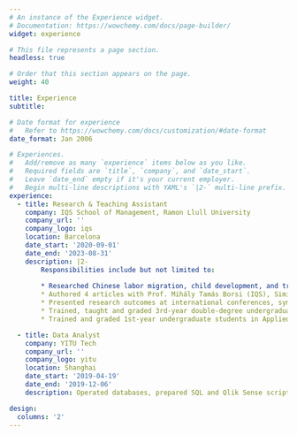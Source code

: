 ```yaml
---
# An instance of the Experience widget.
# Documentation: https://wowchemy.com/docs/page-builder/
widget: experience

# This file represents a page section.
headless: true

# Order that this section appears on the page.
weight: 40

title: Experience
subtitle:

# Date format for experience
#   Refer to https://wowchemy.com/docs/customization/#date-format
date_format: Jan 2006

# Experiences.
#   Add/remove as many `experience` items below as you like.
#   Required fields are `title`, `company`, and `date_start`.
#   Leave `date_end` empty if it's your current employer.
#   Begin multi-line descriptions with YAML's `|2-` multi-line prefix.
experience:
  - title: Research & Teaching Assistant
    company: IQS School of Management, Ramon Llull University
    company_url: ''
    company_logo: iqs
    location: Barcelona
    date_start: '2020-09-01'
    date_end: '2023-08-31'
    description: |2-
        Responsibilities include but not limited to:
        
        * Researched Chinese labor migration, child development, and travel dynamics for the Horizon 2020 CHINEQUALJUSTICE (ID: 101086139) & PoPMeD-SuSDeV (ID: 838534) projects.
        * Authored 4 articles with Prof. Mihály Tamás Borsi (IQS), Simiao Chen (Heidelberg U.), Flavio Comim (IQS & U. of Cambridge), and Octasiano M. Valerio Mendoza (IQS).
        * Presented research outcomes at international conferences, symposiums and workshops.
        * Trained, taught and graded 3rd-year double-degree undergraduate students in Econometrics and Forecasting, and proctored their exams / [Previous teaching recording [1.25x speed]](https://drive.google.com/file/d/1qSREHCQwwsrL2SCAnHrtJpTaT-Q2xwGG/view?usp=sharing).
        * Trained and graded 1st-year undergraduate students in Applied Mathematics, and proctored their exams.

  - title: Data Analyst
    company: YITU Tech
    company_url: ''
    company_logo: yitu
    location: Shanghai
    date_start: '2019-04-19'
    date_end: '2019-12-06'
    description: Operated databases, prepared SQL and Qlik Sense scripts for business analyses, visualized data with interactive dashboards, wrote weekly reports and assisted in product development, etc.

design:
  columns: '2'
---
```


